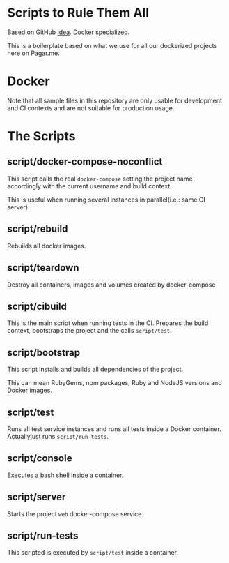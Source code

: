 # Scripts to Rule Them All

Based on GitHub [idea](https://github.com/github/scripts-to-rule-them-all). Docker specialized.

This is a boilerplate based on what we use for all our dockerized projects here on Pagar.me.

# Docker

Note that all sample files in this repository are only usable for development and CI contexts and are not suitable for production usage.

# The Scripts

## script/docker-compose-noconflict

This script calls the real `docker-compose` setting the project name accordingly with the current username and build context.

This is useful when running several instances in parallel(i.e.: same CI server).

## script/rebuild

Rebuilds all docker images.

## script/teardown

Destroy all containers, images and volumes created by docker-compose.

## script/cibuild

This is the main script when running tests in the CI. Prepares the build context, bootstraps the project and the calls `script/test`.

## script/bootstrap

This script installs and builds all dependencies of the project.

This can mean RubyGems, npm packages, Ruby and NodeJS versions and Docker images.

## script/test

Runs all test service instances and runs all tests inside a Docker container. Actuallyjust runs `script/run-tests`.

## script/console

Executes a bash shell inside a container.

## script/server

Starts the project `web` docker-compose service.

## script/run-tests

This scripted is executed by `script/test` inside a container.


